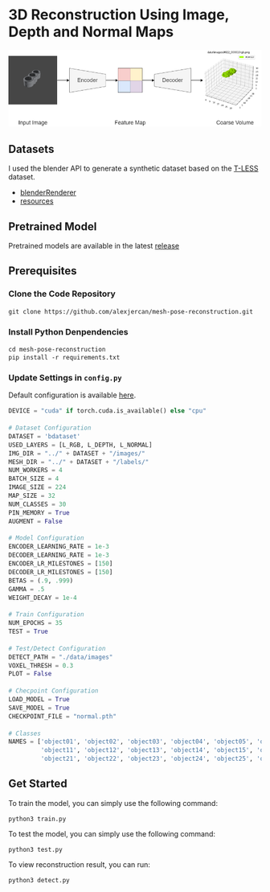 # 3D Reconstruction Using Image, Depth and Normal Maps

![Overview](./resources/overview.png)

## Datasets

I used the blender API to generate a synthetic dataset based on the [T-LESS](http://cmp.felk.cvut.cz/t-less/) dataset.

- [blenderRenderer](https://github.com/onorabil/blenderRenderer)
- [resources](https://drive.google.com/drive/folders/1IlFDUHxvjXrwdo9GdHM764n9HKwnzfml)

## Pretrained Model

Pretrained models are available in the latest [release](https://github.com/alexjercan/mesh-pose-reconstruction/releases/tag/v1.0)

## Prerequisites

### Clone the Code Repository

```shell
git clone https://github.com/alexjercan/mesh-pose-reconstruction.git
```

### Install Python Denpendencies

```
cd mesh-pose-reconstruction
pip install -r requirements.txt
```

### Update Settings in `config.py`

Default configuration is available [here](./config.py).

```python
DEVICE = "cuda" if torch.cuda.is_available() else "cpu"

# Dataset Configuration
DATASET = 'bdataset'
USED_LAYERS = [L_RGB, L_DEPTH, L_NORMAL]
IMG_DIR = "../" + DATASET + "/images/"
MESH_DIR = "../" + DATASET + "/labels/"
NUM_WORKERS = 4
BATCH_SIZE = 4
IMAGE_SIZE = 224
MAP_SIZE = 32
NUM_CLASSES = 30
PIN_MEMORY = True
AUGMENT = False

# Model Configuration
ENCODER_LEARNING_RATE = 1e-3
DECODER_LEARNING_RATE = 1e-3
ENCODER_LR_MILESTONES = [150]
DECODER_LR_MILESTONES = [150]
BETAS = (.9, .999)
GAMMA = .5
WEIGHT_DECAY = 1e-4

# Train Configuration
NUM_EPOCHS = 35
TEST = True

# Test/Detect Configuration
DETECT_PATH = "./data/images"
VOXEL_THRESH = 0.3
PLOT = False

# Checpoint Configuration
LOAD_MODEL = True
SAVE_MODEL = True
CHECKPOINT_FILE = "normal.pth"

# Classes
NAMES = ['object01', 'object02', 'object03', 'object04', 'object05', 'object06', 'object07', 'object08', 'object09', 'object10',
         'object11', 'object12', 'object13', 'object14', 'object15', 'object16', 'object17', 'object18', 'object19', 'object20',
         'object21', 'object22', 'object23', 'object24', 'object25', 'object26', 'object27', 'object28', 'object29', 'object30']
```

## Get Started

To train the model, you can simply use the following command:

```
python3 train.py
```

To test the model, you can simply use the following command:

```
python3 test.py
```

To view reconstruction result, you can run:

```
python3 detect.py
```


